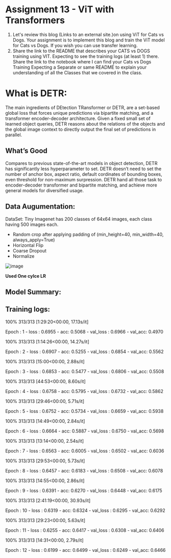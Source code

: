 # Assignment 13 - ViT with Transformers

1. Let's review this blog  (Links to an external site.)on using ViT for Cats vs Dogs. Your assignment is to implement this blog and train the ViT model for Cats vs Dogs. If you wish you can use transfer learning.
2. Share the link to the README that describes your CATS vs DOGS training using VIT. Expecting to see the training logs (at least 1) there.  
Share the link to the notebook where I can find your Cats vs Dogs Training
Expecting a Separate or same README to explain your understanding of all the Classes that we covered in the class. 


# What is DETR:

The main ingredients of DEtection TRansformer or DETR, are a set-based global loss that forces unique predictions via bipartite matching, and a transformer encoder-decoder architecture. Given a fixed small set of learned object queries, DETR reasons about the relations of the objects and the global image context to directly output the final set of predictions in parallel.

## What’s Good
Compares to previous state-of-the-art models in object detection, DETR has significantly less hyperparameter to set. DETR doesn’t need to set the number of anchor box, aspect ratio, default cordinates of bounding boxes, even threshold for non-maximum surpression. DETR hand all those task to encoder-decoder transformer and bipartite matching, and achieve more general models for diversified usage.

## Data Augumentation:

DataSet: Tiny Imagenet has 200 classes of 64x64 images, each class having 500 images each.

- Random crop after applying padding of (min_height=40, min_width=40, always_apply=True)
- Horizontal Flip 
- Coarse Dropout
- Normalize

![image](https://user-images.githubusercontent.com/51078583/126819514-3163317d-cfbd-4e4b-bad7-7f2638347dbf.png)

**Used One cylce LR**

## Model Summary:


## Training logs:

100%
313/313 [1:29:20<00:00, 17.13s/it]

Epoch : 1 - loss : 0.6955 - acc: 0.5068 - val_loss : 0.6966 - val_acc: 0.4970

100%
313/313 [1:14:26<00:00, 14.27s/it]

Epoch : 2 - loss : 0.6907 - acc: 0.5255 - val_loss : 0.6854 - val_acc: 0.5562

100%
313/313 [15:00<00:00, 2.88s/it]

Epoch : 3 - loss : 0.6853 - acc: 0.5477 - val_loss : 0.6806 - val_acc: 0.5508

100%
313/313 [44:53<00:00, 8.60s/it]

Epoch : 4 - loss : 0.6758 - acc: 0.5795 - val_loss : 0.6732 - val_acc: 0.5862

100%
313/313 [29:46<00:00, 5.71s/it]

Epoch : 5 - loss : 0.6752 - acc: 0.5734 - val_loss : 0.6659 - val_acc: 0.5938

100%
313/313 [14:49<00:00, 2.84s/it]

Epoch : 6 - loss : 0.6664 - acc: 0.5887 - val_loss : 0.6750 - val_acc: 0.5698

100%
313/313 [13:14<00:00, 2.54s/it]

Epoch : 7 - loss : 0.6563 - acc: 0.6005 - val_loss : 0.6502 - val_acc: 0.6036

100%
313/313 [29:53<00:00, 5.73s/it]

Epoch : 8 - loss : 0.6457 - acc: 0.6183 - val_loss : 0.6508 - val_acc: 0.6078

100%
313/313 [14:55<00:00, 2.86s/it]

Epoch : 9 - loss : 0.6391 - acc: 0.6270 - val_loss : 0.6448 - val_acc: 0.6175

100%
313/313 [2:41:19<00:00, 30.93s/it]

Epoch : 10 - loss : 0.6319 - acc: 0.6324 - val_loss : 0.6295 - val_acc: 0.6292

100%
313/313 [29:23<00:00, 5.63s/it]

Epoch : 11 - loss : 0.6255 - acc: 0.6417 - val_loss : 0.6308 - val_acc: 0.6406

100%
313/313 [14:31<00:00, 2.79s/it]

Epoch : 12 - loss : 0.6199 - acc: 0.6499 - val_loss : 0.6249 - val_acc: 0.6466

























